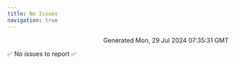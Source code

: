 ```yaml
---
title: No Issues
navigation: true
---
```


<p style="text-align:right;color:#cccs">
Generated Mon, 29 Jul 2024 07:35:31 GMT
</p>
<p>✅ No issues to report ✅</p>



